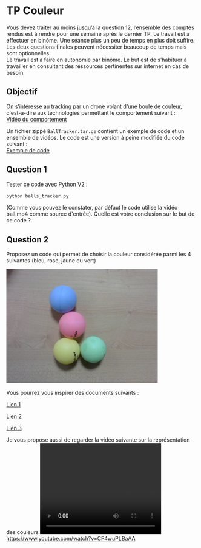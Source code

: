 # TP Couleur

Vous devez traiter au moins jusqu’à la question 12, l’ensemble des comptes rendus est à rendre pour une semaine après le dernier TP. Le travail est à effectuer en binôme. Une séance plus un peu de temps en plus doit suffire. Les deux questions finales peuvent nécessiter beaucoup de temps mais sont optionnelles.  
Le travail est à faire en autonomie par binôme. Le but est de s’habituer à travailler en consultant des ressources pertinentes sur internet en cas de besoin.

## Objectif

On s’intéresse au tracking par un drone volant d'une boule de couleur, c'est-à-dire aux technologies permettant le comportement suivant :  
[Vidéo du comportement](https://www.youtube.com/watch?v=_3697dtyOz4)

Un fichier zippé `BallTracker.tar.gz` contient un exemple de code et un ensemble de vidéos. Le code est une version à peine modifiée du code suivant :  
[Exemple de code](https://github.com/simondlevy/OpenCV-Python-Hacks/blob/master/greenball_tracker.py)

## Question 1
Tester ce code avec Python V2 :

```bash
python balls_tracker.py
```
(Comme vous pouvez le constater, par défaut le code  utilise la vidéo ball.mp4 comme source d'entrée).
Quelle est votre conclusion sur le but de ce code ?

## Question 2

Proposez un code qui permet de choisir la couleur considérée parmi les 4 suivantes (bleu, rose, jaune ou vert)

<img src="img/4_balles.jpg" height="300">

Vous pourrez vous inspirer des documents suivants :

[Lien 1](https://docs.opencv.org/3.2.0/df/d9d/tutorial_py_colorspaces.html)

[Lien 2](https://stackoverflow.com/questions/10948589/choosing-correct-hsv-values-for-opencv-thresholding-with-inranges)

[Lien 3](https://www.learnopencv.com/color-spaces-in-opencv-cpp-python/)

Je vous propose aussi de regarder la vidéo suivante sur la représentation des couleurs 
<video width="320" height="240" controls>
  <source src="[https://www.youtube.com/watch?v=CF4wuPLBaAA]" type="video/mp4">
</video>
https://www.youtube.com/watch?v=CF4wuPLBaAA

